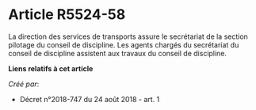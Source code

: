 # Article R5524-58

La direction des services de transports assure le secrétariat de la section pilotage du conseil de discipline. Les agents
chargés du secrétariat du conseil de discipline assistent aux travaux du conseil de discipline.

**Liens relatifs à cet article**

_Créé par_:

  - Décret n°2018-747 du 24 août 2018 - art. 1
